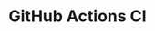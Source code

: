 # GitHub Actions CI















































































































































































































































































































































































































































































































































































































































































































































































































































































































































































































































































































































































































































































































































































































































































































































































































































































































































































































































































































































































